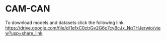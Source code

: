 # CAM-CAN

To download models and datasets click the following link.
https://drive.google.com/file/d/1efxC0ctrGv2G6c7cyBcJx_NqTHJerwio/view?usp=share_link
